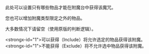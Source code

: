 此处可以设置只有哪些物品才能在附魔台中获得该魔咒。

您也可以增加附魔类型限定之外的物品。

大多数情况下请留空（使用原版的判断逻辑）。

<strongx-id="1">可以获得（Include）</strong>将允许选定的物品获得该附魔。 <strongx-id="1">不能获得（Exclude）</strong>将不允许选中物品获得该附魔。
